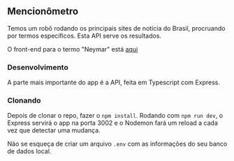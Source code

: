 ## Mencionômetro

Temos um robô rodando os principais sites de notícia do Brasil, procruando por termos específicos. Esta API serve os resultados.

O front-end para o termo "Neymar" está [aqui](https://github.com/olrafa/neymarmeter)

### Desenvolvimento

A parte mais importante do app é a API, feita em Typescript com Express.

### Clonando

Depois de clonar o repo, fazer o `npm install`. Rodando com `npm run dev`, o Express servirá o app na porta 3002 e o Nodemon fará um reload a cada vez que detectar uma mudança.

Não se esqueça de criar um arquivo `.env` com as informações do seu banco de dados local.
